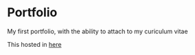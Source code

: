 # Portfolio

My first portfolio, with the ability to attach to my curiculum vitae

This hosted in <a href="http://codepen.io/ubidragon/full/VaGvXx">here</a>

